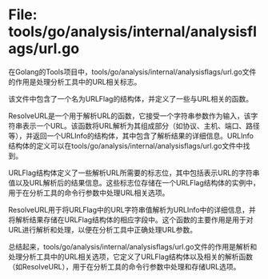 # File: tools/go/analysis/internal/analysisflags/url.go

在Golang的Tools项目中，tools/go/analysis/internal/analysisflags/url.go文件的作用是处理分析工具中的URL相关标志。

该文件中包含了一个名为URLFlag的结构体，并定义了一些与URL相关的函数。

ResolveURL是一个用于解析URL的函数，它接受一个字符串参数作为输入，该字符串表示一个URL。该函数将URL解析为其组成部分（如协议、主机、端口、路径等），并返回一个URLInfo的结构体，其中包含了解析结果的详细信息。URLInfo结构体的定义可以在tools/go/analysis/internal/analysisflags/url.go文件中找到。

URLFlag结构体定义了一些解析URL所需要的标志位，其中包括表示URL的字符串值以及URL解析后的结果信息。这些标志位存储在一个URLFlag结构体的实例中，用于在分析工具的命令行参数中处理URL相关选项。

ResolveURL用于将URLFlag中的URL字符串值解析为URLInfo中的详细信息，并将解析结果存储在URLFlag结构体的相应字段中。这个函数的主要作用是用于对URL进行解析和处理，以便在分析工具中正确处理URL参数。

总结起来，tools/go/analysis/internal/analysisflags/url.go文件的作用是解析和处理分析工具中的URL相关选项，它定义了URLFlag结构体以及相关的解析函数（如ResolveURL），用于在分析工具的命令行参数中处理和存储URL选项。

